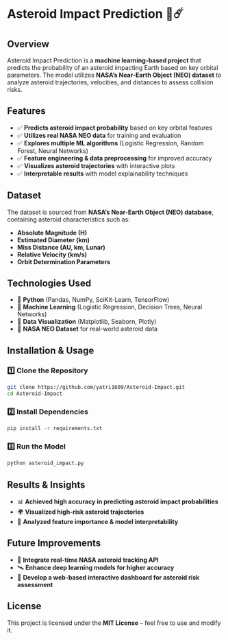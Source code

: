 # **Asteroid Impact Prediction 🚀☄️**  

## **Overview**  
Asteroid Impact Prediction is a **machine learning-based project** that predicts the probability of an asteroid impacting Earth based on key orbital parameters. The model utilizes **NASA’s Near-Earth Object (NEO) dataset** to analyze asteroid trajectories, velocities, and distances to assess collision risks.  

## **Features**  
- ✅ **Predicts asteroid impact probability** based on key orbital features  
- ✅ **Utilizes real NASA NEO data** for training and evaluation  
- ✅ **Explores multiple ML algorithms** (Logistic Regression, Random Forest, Neural Networks)  
- ✅ **Feature engineering & data preprocessing** for improved accuracy  
- ✅ **Visualizes asteroid trajectories** with interactive plots  
- ✅ **Interpretable results** with model explainability techniques  

## **Dataset**  
The dataset is sourced from **NASA’s Near-Earth Object (NEO) database**, containing asteroid characteristics such as:  
- **Absolute Magnitude (H)**  
- **Estimated Diameter (km)**  
- **Miss Distance (AU, km, Lunar)**  
- **Relative Velocity (km/s)**  
- **Orbit Determination Parameters**  

## **Technologies Used**  
- 🔹 **Python** (Pandas, NumPy, SciKit-Learn, TensorFlow)  
- 🔹 **Machine Learning** (Logistic Regression, Decision Trees, Neural Networks)  
- 🔹 **Data Visualization** (Matplotlib, Seaborn, Plotly)  
- 🔹 **NASA NEO Dataset** for real-world asteroid data  

## **Installation & Usage**  

### **1️⃣ Clone the Repository**  
```bash
git clone https://github.com/yatri1609/Asteroid-Impact.git
cd Asteroid-Impact
```

### **2️⃣ Install Dependencies**  
```bash
pip install -r requirements.txt
```

### **3️⃣ Run the Model**  
```bash
python asteroid_impact.py
```

## **Results & Insights**  
- 📊 **Achieved high accuracy in predicting asteroid impact probabilities**  
- 🌍 **Visualized high-risk asteroid trajectories**  
- 🔬 **Analyzed feature importance & model interpretability**  

## **Future Improvements**  
- 🚀 **Integrate real-time NASA asteroid tracking API**  
- 🛰️ **Enhance deep learning models for higher accuracy**  
- 🌌 **Develop a web-based interactive dashboard for asteroid risk assessment**  

## **License**  
This project is licensed under the **MIT License** – feel free to use and modify it.
